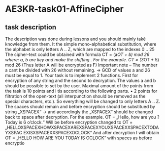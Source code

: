 # AE3KR-task01-AffineCipher

## task description

The description was done during lessons and you should mainly také knowledge from them.
It the simple mono-alphabetical substitution, where the alphabet is only letters A .. Z, which are 
mapped to the indexes 0 .. 25
The cipher-text could be obtained with formula 
CT = (a*OT + b) mod 26
where: a, b are key and make the shifting..
For the example. CT = (3*OT + 5) mod 26 (Thus letter A will be encrypted as F)
Important note – The number a cant be divided with 26 without remaining. -> GCD of 
values a and 26 must be equal to 1.
Your task is to implement 2 functions. First for encryption of any string and the second to 
decryption.
The values a and b should be possible to set by the user.
Maximal amount of the points from the task is 10 points and i tis according to the following parts.
• 2 points for filtration of the open-text (all interpunction should be removed as the special 
characters, etc.). So everything will be changed to only letters A .. Z. The spaces should 
remain and before encryption should be substitued by string „XSPACEX“ -> and accordingly 
the „XSPACEX“ should be changed back to space after decryption. For the example.
OT = „Hello, how are you ? Today is 6 o’clock.“ Will be before encryption changed to OT = 
„HELLOXSPACEXHOWXSPACEXAREXSPACEXYOUXSPACEXXSPACEXTODAYXSPAC
EXISXSPACEXXSPACEXOCLOCK“ And after decryption I will obtain OT = „HELLO HOW 
ARE YOU TODAY IS OCLOCK“ with spaces as before encryptio
